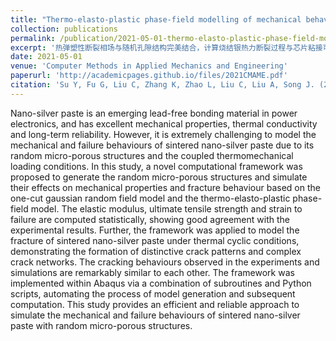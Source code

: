 ```yaml
---
title: "Thermo-elasto-plastic phase-field modelling of mechanical behaviours of sintered nano-silver with randomly distributed micro-pores"
collection: publications
permalink: /publication/2021-05-01-thermo-elasto-plastic-phase-field-model
excerpt: '热弹塑性断裂相场与随机孔隙结构完美结合，计算烧结银热力断裂过程与芯片粘接可靠性的基础工作。'
date: 2021-05-01
venue: 'Computer Methods in Applied Mechanics and Engineering'
paperurl: 'http://academicpages.github.io/files/2021CMAME.pdf'
citation: 'Su Y, Fu G, Liu C, Zhang K, Zhao L, Liu C, Liu A, Song J. (2021). &quot;Thermo-elasto-plastic phase-field modelling of mechanical behaviours of sintered nano-silver with randomly distributed micro-pores.&quot; <i>Computer Methods in Applied Mechanics and Engineering</i>. 378: 113729.'
---
```


Nano-silver paste is an emerging lead-free bonding material in power electronics, and has excellent mechanical properties, thermal conductivity and long-term reliability. However, it is extremely challenging to model the mechanical and failure behaviours of sintered nano-silver paste due to its random micro-porous structures and the coupled thermomechanical loading conditions. In this study, a novel computational framework was proposed to generate the random micro-porous structures and simulate their effects on mechanical properties and fracture behaviour based on the one-cut gaussian random field model and the thermo-elasto-plastic phase-field model. The elastic modulus, ultimate tensile strength and strain to failure are computed statistically, showing good agreement with the experimental results. Further, the framework was applied to model the fracture of sintered nano-silver paste under thermal cyclic conditions, demonstrating the formation of distinctive crack patterns and complex crack networks. The cracking behaviours observed in the experiments and simulations are remarkably similar to each other. The framework was implemented within Abaqus via a combination of subroutines and Python scripts, automating the process of model generation and subsequent computation. This study provides an efficient and reliable approach to simulate the mechanical and failure behaviours of sintered nano-silver paste with random micro-porous structures.
